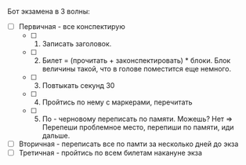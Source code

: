 Бот экзамена в 3 волны:
- [ ] Первичная - все конспектирую
	- [ ] 1. Записать заголовок.
	- [ ] 2. Билет = (прочитать + законспектировать) * блоки. Блок величины такой, что в голове поместится еще немного.
	- [ ] 3. Повтыкать секунд 30
	- [ ] 4. Пройтись по нему с маркерами, перечитать
	- [ ] 5. По - черновому переписать по памяти. Можешь? Нет => Перепеши проблемное место, перепиши по памяти, иди дальше.
- [ ] Вторичная - переписать все по памти за несколько дней до экза
- [ ] Третичная - пройтись по всем билетам накануне экза